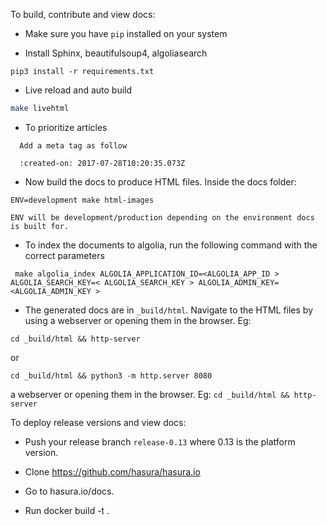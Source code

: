 To build, contribute and view docs:

* Make sure you have `pip` installed on your system

* Install Sphinx, beautifulsoup4, algoliasearch

```
pip3 install -r requirements.txt
```

* Live reload and auto build

```bash
make livehtml
```

* To prioritize articles

```
  Add a meta tag as follow

  :created-on: 2017-07-28T10:20:35.073Z
```

* Now build the docs to produce HTML files. Inside the docs folder:
```
ENV=development make html-images

ENV will be development/production depending on the environment docs is built for.
```

* To index the documents to algolia, run the following command with the correct parameters

`` make algolia_index ALGOLIA_APPLICATION_ID=<ALGOLIA_APP_ID > ALGOLIA_SEARCH_KEY=< ALGOLIA_SEARCH_KEY > ALGOLIA_ADMIN_KEY=<ALGOLIA_ADMIN_KEY >``

* The generated docs are in `_build/html`. Navigate to the HTML files by using
a webserver or opening them in the browser. Eg: 

``cd _build/html && http-server``

or

``cd _build/html && python3 -m http.server 8080``

a webserver or opening them in the browser. Eg: ``cd _build/html && http-server``

To deploy release versions and view docs:

* Push your release branch `release-0.13` where 0.13 is the platform version.

* Clone https://github.com/hasura/hasura.io

* Go to hasura.io/docs.

* Run docker build -t <imageName> .
